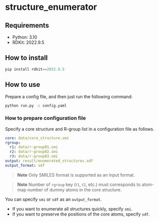 # structure_enumerator

## Requirements

- Python: 3.10
- RDKit: 2022.9.5

## How to install

```python
pip install rdkit==2022.9.5
```

## How to use

Prepare a config file, and then just run the following command:

```bash
python run.py -c config.yaml
```

### How to prepare configuration file

Specify a core structure and R-group list in a configuration file as follows.

```yaml
core: data/core_structure.smi
rgroup:
  r1: data/r-group01.smi
  r2: data/r-group02.smi
  r3: data/r-group03.smi
output: result/enumerated_structures.sdf
output_format: sdf
```

> **Note**
> Only SMILES format is supported as an input format.

> **Note**
> Number of `rgroup` key (r`1`, r`2`, etc.) must corresponds to atom-map number of dummy atoms in the core structure.

You can specify `smi` or `sdf` as an `output_format`.

- If you want to enumerate all structures quickly, specify `smi`.
- If you want to preserve the positions of the core atoms, specify `sdf`.

